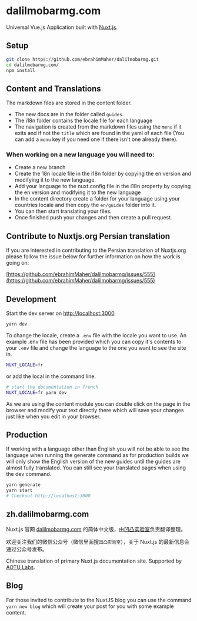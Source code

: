 # dalilmobarmg.com

Universal Vue.js Application built with [Nuxt.js](https://github.com/nuxt/nuxt.js).

## Setup

```bash
git clone https://github.com/ebrahimMaher/dalilmobarmg.git
cd dalilmobarmg.com/
npm install
```

## Content and Translations

The markdown files are stored in the content folder.

- The new docs are in the folder called `guides`.
- The i18n folder contains the locale file for each language
- The navigation is created from the markdown files using the `menu` if it exits and if not the `title` which are found in the yaml of each file (You can add a `menu` key if you need one if there isn't one already there).

### When working on a new language you will need to:

- Create a new branch
- Create the 18n locale file in the i18n folder by copying the en version and modifying it to the new language.
- Add your language to the nuxt.config file in the i18n property by copying the en version and modifying it to the new language
- In the content directory create a folder for your language using your countries locale and then copy the `en/guides` folder into it.
- You can then start translating your files.
- Once finished push your changes and then create a pull request.

## Contribute to Nuxtjs.org Persian translation

If you are interested in contributing to the Persian translation of Nuxtjs.org please follow the issue below for further information on how the work is going on:

[https://github.com/ebrahimMaher/dalilmobarmg/issues/555](https://github.com/ebrahimMaher/dalilmobarmg/issues/555)

## Development

Start the dev server on [http://localhost:3000](http://localhost:3000)

```bash
yarn dev
```

To change the locale, create a `.env` file with the locale you want to use. An example .env file has been provided which you can copy it's contents to your `.env` file and change the language to the one you want to see the site in.

```bash
NUXT_LOCALE=fr
```

or add the local in the command line.

```bash
# start the documentation in french
NUXT_LOCALE=fr yarn dev
```

<base-alert type="info">

As we are using the content module you can double click on the page in the browser and modify your text directly there which will save your changes just like when you edit in your browser.

</base-alert>

## Production

<base-alert>

If working with a language other than English you will not be able to see the language when running the generate command as for production builds we will only show the English version of the new guides until the guides are almost fully translated. You can still see your translated pages when using the dev command.

</base-alert>

```bash
yarn generate
yarn start
# Checkout http://localhost:3000
```

## zh.dalilmobarmg.com

Nuxt.js 官网 [dalilmobarmg.com](https://dalilmobarmg.com) 的简体中文版，由[凹凸实验室](https://aotu.io)负责翻译整理。

欢迎关注我们的微信公众号（微信里面搜`凹凸实验室`），关于 Nuxt.js 的最新信息会通过公众号发布。

Chinese translation of primary Nuxt.js documentation site. Supported by [AOTU Labs](https://aotu.io).

## Blog

For those invited to contribute to the NuxtJS blog you can use the command `yarn new blog` which will create your post for you with some example content.
